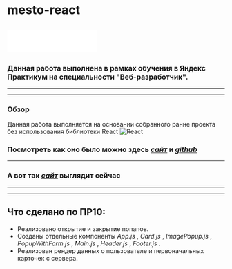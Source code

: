# mesto-react 
## ![Место](./src/images/logo.svg)

### Данная работа выполнена в рамках обучения в **Яндекс Практикум** на специальности **"Веб-разработчик"**.
---
---

### Обзор

Данная работа выполняется на основании собранного ранне проекта без использования библиотеки React ![React](./public/favicon.ico)

### **Посмотреть как оно было можно здесь [*сайт*](https://mesto.valerkamade.ru/) и [*github*](https://github.com/Valerkamade/mesto)**
---
### **А вот так [*сайт*](https://mesto-react.valerkamade.ru/) выглядит сейчас**
---
---
## Что сделано по ПР10:
* Реализовано открытие и закрытие попапов.
* Созданы отдельные компоненты *App.js* , *Card.js* , *ImagePopup.js* , *PopupWithForm.js* , *Main.js* , *Header.js* , *Footer.js* .
* Реализован рендер данных о пользователе и первоначальных карточек с сервера.


